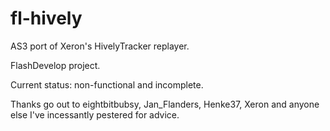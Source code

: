 fl-hively
=========

AS3 port of Xeron's HivelyTracker replayer.

FlashDevelop project.

Current status: non-functional and incomplete.

Thanks go out to eightbitbubsy, Jan_Flanders, Henke37, Xeron and anyone else I've incessantly pestered for advice.
